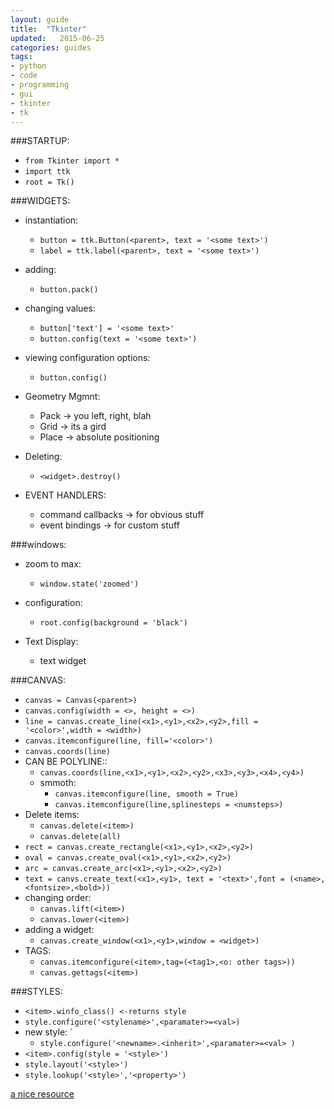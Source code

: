 ```yaml
---
layout: guide
title:  "Tkinter"
updated:   2015-06-25
categories: guides
tags:
- python
- code
- programming
- gui
- tkinter
- tk
---
```

###STARTUP:
* `from Tkinter import *`
* `import ttk`
* `root = Tk()`

###WIDGETS:
* instantiation:
    * `button = ttk.Button(<parent>, text = '<some text>')`
    * `label = ttk.label(<parent>, text = '<some text>')`
* adding:
    * `button.pack()`
* changing values:
    * `button['text'] = '<some text>'`
    * `button.config(text = '<some text>')`
* viewing configuration options:
    * `button.config()`
* Geometry Mgmnt:
    * Pack -> you left, right, blah
    * Grid -> its a gird
    * Place -> absolute positioning
* Deleting:
    * `<widget>.destroy()`

* EVENT HANDLERS:
    * command callbacks -> for obvious stuff
    * event bindings -> for custom stuff

###windows:
* zoom to max:
    * `window.state('zoomed')`
* configuration:
    * `root.config(background = 'black')`

* Text Display:
    * text widget

###CANVAS:
* `canvas = Canvas(<parent>)`
* `canvas.config(width = <>, height = <>)`
* `line = canvas.create_line(<x1>,<y1>,<x2>,<y2>,fill = '<color>',width = <width>)`
* `canvas.itemconfigure(line, fill='<color>')`
* `canvas.coords(line)`
* CAN BE POLYLINE::
    * `canvas.coords(line,<x1>,<y1>,<x2>,<y2>,<x3>,<y3>,<x4>,<y4>)`
    * smmoth:
        * `canvas.itemconfigure(line, smooth = True)`
        * `canvas.itemconfigure(line,splinesteps = <numsteps>)`
* Delete items:
    * `canvas.delete(<item>)`
    * `canvas.delete(all)`
* `rect = canvas.create_rectangle(<x1>,<y1>,<x2>,<y2>)`
* `oval = canvas.create_oval(<x1>,<y1>,<x2>,<y2>)`
* `arc = canvas.create_arc(<x1>,<y1>,<x2>,<y2>)`
* `text = canvs.create_text(<x1>,<y1>, text = '<text>',font = (<name>,<fontsize>,<bold>))`
* changing order:
    * `canvas.lift(<item>)`
    * `canvas.lower(<item>)`
* adding a widget:
    * `canvas.create_window(<x1>,<y1>,window = <widget>)`
* TAGS:
    * `canvas.itemconfigure(<item>,tag=(<tag1>,<o: other tags>))`
    * `canvas.gettags(<item>)`

###STYLES:
* `<item>.winfo_class() <-returns style`
* `style.configure('<stylename>',<paramater>=<val>)`
* new style: `
    * `style.configure('<newname>.<inherit>',<paramater>=<val> )`
* `<item>.config(style = '<style>')`
* `style.layout('<style>')`
* `style.lookup('<style>','<property>')`


[a nice resource](http://effbot.org/tkinterbook/widget.htm)
